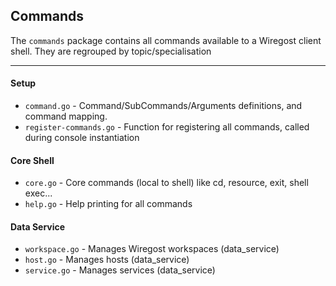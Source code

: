 ## Commands

The `commands` package contains all commands available to a Wiregost client shell. 
They are regrouped by topic/specialisation

----
#### Setup
* `command.go`              - Command/SubCommands/Arguments definitions, and command mapping.
* `register-commands.go`    - Function for registering all commands, called during console instantiation

#### Core Shell 
* `core.go`                 - Core commands (local to shell) like cd, resource, exit, shell exec...
* `help.go`                 - Help printing for all commands

#### Data Service
* `workspace.go`            - Manages Wiregost workspaces (data_service)
* `host.go`                 - Manages hosts (data_service)
* `service.go`              - Manages services (data_service)
